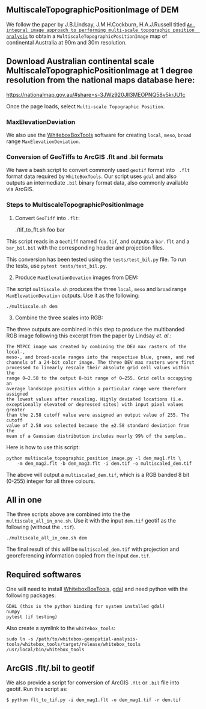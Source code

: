 ## MultiscaleTopographicPositionImage of DEM

We follow the paper by J.B.Lindsay, J.M.H.Cockburn, H.A.J.Russell titled 
[`An integral image approach to performing multi-scale topographic position 
analysis`](http://www.sciencedirect.com/science/article/pii/S0169555X15300076)
to obtain a `MultiscaleTopographicPositionImage` map of continental Australia 
at 90m and 30m resolution.

## Download Australian continental scale MultiscaleTopographicPositionImage at 1 degree resolution from the national maps database here:
https://nationalmap.gov.au/#share=s-3JWz920JIl3MEOPNQ58v5krJU1c

Once the page loads, select `Multi-scale Topographic Position`.

### MaxElevationDeviation
We also use the [WhiteboxBoxTools](https://github.com/jblindsay/whitebox-geospatial-analysis-tools/tree/master/whitebox_tools) 
software for creating `local`, `meso`, `broad` range `MaxElevationDeviation`.


### Conversion of GeoTiffs to ArcGIS .flt and .bil formats
We have a bash script to convert commonly used `geotif` format into `
.flt` format data required by `WhiteBoxTools`. Our script uses `gdal` and 
also outputs an intermediate `.bil` binary format data, also commonly 
available via ArcGIS. 


### Steps to MultiscaleTopographicPositionImage

1. Convert `GeoTiff` into `.flt`:


    ./tif_to_flt.sh foo bar    
    
This script reads in a `GeoTiff` named `foo.tif`, and outputs a `bar.flt`
and a `bar_bil.bil` with the corresponding header and projection files.

This conversion has been tested using the `tests/test_bil.py` file. To 
run the tests, use `pytest tests/test_bil.py`.

2. Produce `MaxElevationDevation` images from DEM:

The script `multiscale.sh` produces the three `local`, `meso` and `broad` range
`MaxElevationDevation` outputs. Use it as the following:
    
    ./multiscale.sh dem
    
3. Combine the three scales into RGB:
 
The three outputs are combined in this step to produce the multibanded RGB 
image following this excerpt from the paper by Lindsay _et. al._:

    The MTPCC image was created by combining the DEV max rasters of the local-,
    meso-, and broad-scale ranges into the respective blue, green, and red
    channels of a 24-bit color image. The three DEV max rasters were first
    processed to linearly rescale their absolute grid cell values within the
    range 0–2.58 to the output 8-bit range of 0–255. Grid cells occupying an
    average landscape position within a particular range were therefore assigned
    the lowest values after rescaling. Highly deviated locations (i.e.
    exceptionally elevated or depressed sites) with input pixel values greater
    than the 2.58 cutoff value were assigned an output value of 255. The cutoff
    value of 2.58 was selected because the ±2.58 standard deviation from the
    mean of a Gaussian distribution includes nearly 99% of the samples.

Here is how to use this script:

    python multiscale_topographic_position_image.py -l dem_mag1.flt \
        -m dem_mag2.flt -b dem_mag3.flt -i dem.tif -o multiscaled_dem.tif    

The above will output a `multiscaled_dem.tif`, which is a RGB banded 8 bit 
(0-255) integer for all three colours.


## All in one

The three scripts above are combined into the the `multiscale_all_in_one.sh`.
Use it with the input `dem.tif` geotif as the following (without the `.tif`).

    ./multiscale_all_in_one.sh dem
   
The final result of this will be `multiscaled_dem.tif` with projection and 
georeferencing information copied from the input `dem.tif`.


## Required softwares

One will need to install 
[WhiteboxBoxTools](https://github.com/jblindsay/whitebox-geospatial-analysis-tools/tree/master/whitebox_tools), 
[gdal](http://download.osgeo.org/gdal/) and need python with the following 
packages:

    GDAL (this is the python binding for system installed gdal)
    numpy
    pytest (if testing)
      
Also create a symlink to the `whitebox_tools`:

    sudo ln -s /path/to/whitebox-geospatial-analysis-tools/whitebox_tools/target/release/whitebox_tools /usr/local/bin/whitebox_tools

## ArcGIS .flt/.bil to geotif

We also provide a script for conversion of ArcGIS `.flt` or `.bil` file into 
geotif. Run this script as:
        
    $ python flt_to_tif.py -i dem_mag1.flt -o dem_mag1.tif -r dem.tif
  
